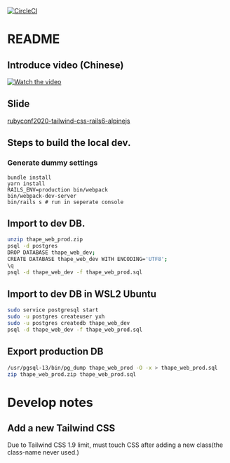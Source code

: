 [![CircleCI](https://circleci.com/gh/thape-cn/web.svg?style=svg)](https://circleci.com/gh/thape-cn/web)

# README

## Introduce video (Chinese)

[![Watch the video](https://i.ytimg.com/vi/eJvLOpA4NtM/hqdefault.jpg)](https://www.youtube.com/watch?v=eJvLOpA4NtM&t=59s)

## Slide

[rubyconf2020-tailwind-css-rails6-alpinejs](https://www.thape.com/uploads/rubyconf2020-tailwind-css-rails6-alpinejs.key)

## Steps to build the local dev.

### Generate dummy settings

```
bundle install
yarn install
RAILS_ENV=production bin/webpack
bin/webpack-dev-server
bin/rails s # run in seperate console
```

## Import to dev DB.

```bash
unzip thape_web_prod.zip
psql -d postgres
DROP DATABASE thape_web_dev;
CREATE DATABASE thape_web_dev WITH ENCODING='UTF8';
\q
psql -d thape_web_dev -f thape_web_prod.sql
```

## Import to dev DB in WSL2 Ubuntu

```bash
sudo service postgresql start
sudo -u postgres createuser yxh
sudo -u postgres createdb thape_web_dev
psql -d thape_web_dev -f thape_web_prod.sql
```

## Export production DB

```bash
/usr/pgsql-13/bin/pg_dump thape_web_prod -O -x > thape_web_prod.sql
zip thape_web_prod.zip thape_web_prod.sql
```

# Develop notes

## Add a new Tailwind CSS

Due to Tailwind CSS 1.9 limit, must touch CSS after adding a new class(the class-name never used.)
